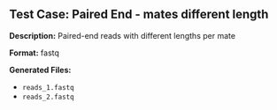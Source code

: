## Test Case: Paired End - mates different length

**Description:** Paired-end reads with different lengths per mate

**Format:** fastq

**Generated Files:**
- `reads_1.fastq`
- `reads_2.fastq`
